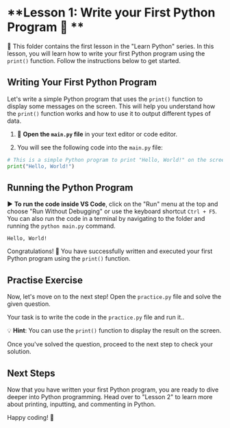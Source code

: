 # **Lesson 1: Write your First Python Program 🐍 **

📁 This folder contains the first lesson in the "Learn Python" series. In this lesson, you will learn how to write your first Python program using the `print()` function. Follow the instructions below to get started.

## **Writing Your First Python Program**

Let's write a simple Python program that uses the `print()` function to display some messages on the screen. This will help you understand how the `print()` function works and how to use it to output different types of data.

1. 📝 **Open the `main.py` file** in your text editor or code editor.

2. You will see the following code into the `main.py` file:

```python
# This is a simple Python program to print "Hello, World!" on the screen.
print("Hello, World!")
```

## **Running the Python Program**

▶️ **To run the code inside VS Code**, click on the "Run" menu at the top and choose "Run Without Debugging" or use the keyboard shortcut `Ctrl + F5`. You can also run the code in a terminal by navigating to the folder and running the `python main.py` command.

```
Hello, World!
```

Congratulations! 🎉 You have successfully written and executed your first Python program using the `print()` function.

<!-- ## **Code Playground**

For an interactive experience and to see the actual code in action, you can visit the code playground for this lesson: [Lesson 1 Code Playground](https://www.online-python.com/HJMK7cwdGE)

Feel free to experiment and modify the code to see how it behaves. -->

## **Practise Exercise**

Now, let's move on to the next step! Open the `practice.py` file and solve the given question.

Your task is to write the code in the `practice.py` file and run it..

💡 **Hint**: You can use the `print()` function to display the result on the screen.

Once you've solved the question, proceed to the next step to check your solution.

## **Next Steps**

Now that you have written your first Python program, you are ready to dive deeper into Python programming. Head over to "Lesson 2" to learn more about printing, inputting, and commenting in Python.

Happy coding! 🚀